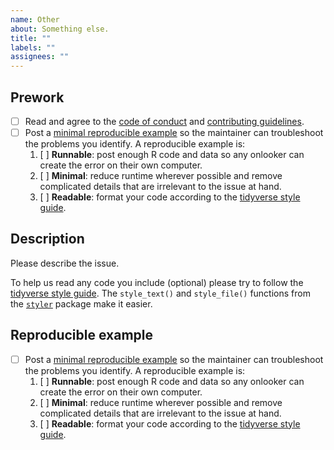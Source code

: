 ```yaml
---
name: Other
about: Something else.
title: ""
labels: ""
assignees: ""
---
```


## Prework

* [ ] Read and agree to the [code of conduct](https://github.com/wlandau/targets/blob/master/CODE_OF_CONDUCT.md) and [contributing guidelines](https://github.com/wlandau/targets/blob/master/CONTRIBUTING.md).
* [ ] Post a [minimal reproducible example](https://www.tidyverse.org/help/) so the maintainer can troubleshoot the problems you identify. A reproducible example is:
    1. [ ] **Runnable**: post enough R code and data so any onlooker can create the error on their own computer.
    1. [ ] **Minimal**: reduce runtime wherever possible and remove complicated details that are irrelevant to the issue at hand.
    1. [ ] **Readable**: format your code according to the [tidyverse style guide](https://style.tidyverse.org/).

## Description

Please describe the issue.

To help us read any code you include (optional) please try to follow the [tidyverse style guide](https://style.tidyverse.org/). The `style_text()` and `style_file()` functions from the [`styler`](https://github.com/r-lib/styler) package make it easier.

## Reproducible example

* [ ] Post a [minimal reproducible example](https://www.tidyverse.org/help/) so the maintainer can troubleshoot the problems you identify. A reproducible example is:
    1. [ ] **Runnable**: post enough R code and data so any onlooker can create the error on their own computer.
    1. [ ] **Minimal**: reduce runtime wherever possible and remove complicated details that are irrelevant to the issue at hand.
    1. [ ] **Readable**: format your code according to the [tidyverse style guide](https://style.tidyverse.org/).